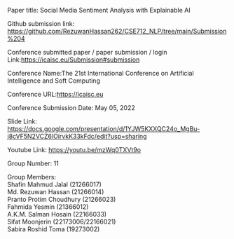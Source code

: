 Paper title:
Social Media Sentiment Analysis with Explainable AI


Github submission link: https://github.com/RezuwanHassan262/CSE712_NLP/tree/main/Submission%204

Conference submitted paper / paper submission / login Link:https://icaisc.eu/Submission#submission

Conference Name:The 21st International Conference on Artificial Intelligence and Soft Computing 

Conference URL:https://icaisc.eu

Conference Submission Date: May 05, 2022

Slide Link: https://docs.google.com/presentation/d/1YJW5KXXQC24o_MgBu-j8cVF5N2VCZ6lOirvkK33kFdc/edit?usp=sharing

Youtube Link: https://youtu.be/mzWq0TXVt9o

Group Number: 11

Group Members:  
Shafin Mahmud Jalal (21266017)  
Md. Rezuwan Hassan (21266014)  
Pranto Protim Choudhury (21266023)  
Fahmida Yesmin (21366012)  
A.K.M. Salman Hosain (22166033)  
Sifat Moonjerin (22173006/22166021)  
Sabira Roshid Toma (19273002)  
